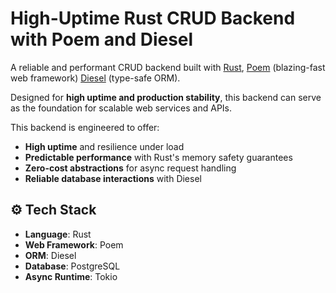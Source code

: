 # High-Uptime Rust CRUD Backend with Poem and Diesel

A reliable and performant CRUD backend built with [Rust](https://www.rust-lang.org/), 
[Poem](https://poem.rs/) (blazing-fast web framework)
[Diesel](https://diesel.rs/) (type-safe ORM). 

Designed for **high uptime and production stability**, this backend can serve as the foundation for scalable web services and APIs.


This backend is engineered to offer:

- **High uptime** and resilience under load
- **Predictable performance** with Rust's memory safety guarantees
- **Zero-cost abstractions** for async request handling
- **Reliable database interactions** with Diesel

## ⚙️ Tech Stack

- **Language**: Rust
- **Web Framework**: Poem
- **ORM**: Diesel
- **Database**: PostgreSQL
- **Async Runtime**: Tokio

